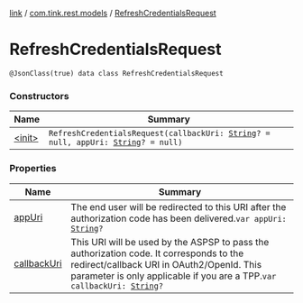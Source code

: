 [link](../../index.md) / [com.tink.rest.models](../index.md) / [RefreshCredentialsRequest](./index.md)

# RefreshCredentialsRequest

`@JsonClass(true) data class RefreshCredentialsRequest`

### Constructors

| Name | Summary |
|---|---|
| [&lt;init&gt;](-init-.md) | `RefreshCredentialsRequest(callbackUri: `[`String`](https://kotlinlang.org/api/latest/jvm/stdlib/kotlin/-string/index.html)`? = null, appUri: `[`String`](https://kotlinlang.org/api/latest/jvm/stdlib/kotlin/-string/index.html)`? = null)` |

### Properties

| Name | Summary |
|---|---|
| [appUri](app-uri.md) | The end user will be redirected to this URI after the authorization code has been delivered.`var appUri: `[`String`](https://kotlinlang.org/api/latest/jvm/stdlib/kotlin/-string/index.html)`?` |
| [callbackUri](callback-uri.md) | This URI will be used by the ASPSP to pass the authorization code. It corresponds to the redirect/callback URI in OAuth2/OpenId. This parameter is only applicable if you are a TPP.`var callbackUri: `[`String`](https://kotlinlang.org/api/latest/jvm/stdlib/kotlin/-string/index.html)`?` |
